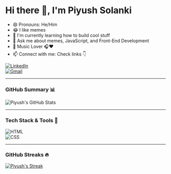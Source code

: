 Hi there 👋, I'm Piyush Solanki
=================================

- 😄 Pronouns: He/Him  
- 😂 I like memes  
- 🌱 I'm currently learning how to build cool stuff  
- 💬 Ask me about memes, JavaScript, and Front-End Development  
- 🎵 Music Lover 🎧❤️  
- 📫 Connect with me: Check links 👇

[![LinkedIn](https://img.shields.io/badge/-LinkedIn-blue?style=for-the-badge&logo=linkedin)](https://www.linkedin.com/in/piyush-solanki-69068526b/)  
[![Gmail](https://img.shields.io/badge/-Gmail-red?style=for-the-badge&logo=gmail)](piyushsolanki1916@gmail.com)  

---

### GitHub Summary 📊

![Piyush's GitHub Stats](https://github-readme-stats.vercel.app/api?username=<your-username>&show_icons=true&count_private=true&theme=dark&hide_border=true)

---

### Tech Stack & Tools 🚀


![HTML](https://img.shields.io/badge/-HTML-orange?style=flat-square&logo=html5)  
![CSS](https://img.shields.io/badge/-CSS-blue?style=flat-square&logo=css3)

---

### GitHub Streaks 🔥

[![Piyush's Streak](https://github-readme-streak-stats.herokuapp.com/?user=<your-username>&theme=dark&hide_border=true)](https://git.io/streak-stats)
